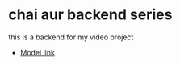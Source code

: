 # chai aur backend series

this is a backend for my video project
- [Model link](https://app.eraser.io/workspace/YtPqZ1VogxGy1jzIDkzj)